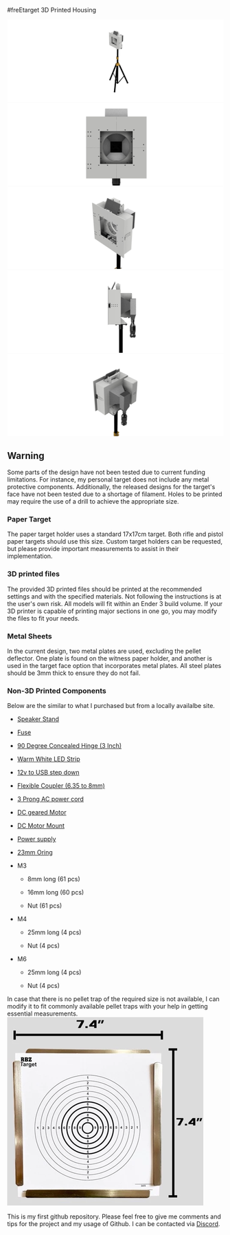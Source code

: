 #freEtarget 3D Printed Housing

![Image 1](https://github.com/sFer8/freETarget-3D-Printed-Housing/blob/main/Images/Image%201.png)
![Image 2](https://github.com/sFer8/freETarget-3D-Printed-Housing/blob/main/Images/Image%202.png)
![Image 3](https://github.com/sFer8/freETarget-3D-Printed-Housing/blob/main/Images/Image%203.png)
![Image 4](https://github.com/sFer8/freETarget-3D-Printed-Housing/blob/main/Images/Image%204.png)
![Image 5](https://github.com/sFer8/freETarget-3D-Printed-Housing/blob/main/Images/Image%205.png)

## Warning

Some parts of the design have not been tested due to current funding limitations. For instance, my personal target does not include any metal protective components. Additionally, the released designs for the target's face have not been tested due to a shortage of filament. Holes to be printed may require the use of a drill to achieve the appropriate size.

### Paper Target

The paper target holder uses a standard 17x17cm target. Both rifle and pistol paper targets should use this size. Custom target holders can be requested, but please provide important measurements to assist in their implementation.

### 3D printed files

The provided 3D printed files should be printed at the recommended settings and with the specified materials. Not following the instructions is at the user's own risk. All models will fit within an Ender 3 build volume. If your 3D printer is capable of printing major sections in one go, you may modify the files to fit your needs.

### Metal Sheets

In the current design, two metal plates are used, excluding the pellet deflector. One plate is found on the witness paper holder, and another is used in the target face option that incorporates metal plates. All steel plates should be 3mm thick to ensure they do not fail.

### Non-3D Printed Components

Below are the similar to what I purchased but from a locally availalbe site.

*   [Speaker Stand](https://www.amazon.com/EMART-Adjustable-Speaker-Professional-Structure/dp/B07WVYPBDV/ref=sr_1_57?crid=1XTZBJHSW90FW&dib=eyJ2IjoiMSJ9.W3tksgF8JIlR_tgDGOUiBh3F_pc7txD11VkbQ9S7lNo5ZduV4QjopG1BOJ_4a25s9KhvzzyWO6vWruGo4nGS7zeSXVzDjAW0uucwXbP45upFWOUADUfHzbRZXwGiKp8athS8vwcpGN8QC_fSBUhQczLSEU7vtPFjyz_JuJ5n-7I-wju2QuixuYjzaQm5jNegPVRU-ess1zCXdeuov3LSTllQts5ca5duX22QGrDSwDs.p2xAsBScbZLS4cgdpBjj4eQIhQpII513a-tmyip0Vio&dib_tag=se&keywords=adjustable+speaker+stand&qid=1736144392&sprefix=adjustablspeaker+stand%2Caps%2C263&sr=8-57&xpid=8GnRUGaf3TWvd)
    
*   [Fuse](https://www.amazon.com/BOJACK-Values-5X20mm-Black-Holder/dp/B099DW15DW/ref=sr_1_1_sspa?crid=1TS4T7MGPN7UL&dib=eyJ2IjoiMSJ9.dRwNqwKBSfJr6vuZgn8Z6DGpfCUkeFFI3oF5iS54MoDbPVitpgW43-c8lc1wob4KfAeViMJEu5-y8vVYIcDGX5UiiRg0uYnRPDPntOf3Zp71BxhDlOmySNmnCK3_vyAyPahn2bLg8eXWMo2d8y7HGVODg2U8AqlM9HO6wZfVYtjUbqswRd7SK8CeK8UjWcC4FHMX-pqHCtUXZ2z09HkWF3fO1d8IK0hsVVuakPCyYQjlqhG_NVcMim3n-HiTVMNu5T70FfJjh_Q1APjOVe0-tG7Owq7fo5hLEFkoY4IEsp0.k9EQJpKfgxbuooPRHsbYzy0A4P8Wn6cKpcuUZxVz6eU&dib_tag=se&keywords=screw+cap+fuse&qid=1736144920&sprefix=screw+cap+fus%2Caps%2C287&sr=8-1-spons&sp_csd=d2lkZ2V0TmFtZT1zcF9hdGY&psc=1)
    
*   [90 Degree Concealed Hinge (3 Inch)](https://www.amazon.com/Sscon-Closing-Concealed-Cupboard-Hardware/dp/B08V56TXKN/ref=sr_1_17?crid=2YD7PU4MGQQ2S&dib=eyJ2IjoiMSJ9.iVa-tMQ2e5efpxa8wtbdw2tvvr3NOpWsheiQxa9GhYX5JF1Zhmh7Dvc1nXxYCNWOlh356cNnAElWEAPqxeefcQe3mTj6vwPdBHgvy_-aOxULlZ5wS6nZmVEoS3eWK_2mQaUyfj_Gt_BT2z_N4z809bfi8sJcGq59VTlW881KIs8duOXKcKIz3ZjioOMlSexL-5lPknnO3xt_9acsvUTm-NK9A8zp7ZjBATeUfOeRkBcRPBL7tmjCJWOTHnJqV0F79mis9HeSp0y7OqhYWAkfksALwqqnpuvxeo7UbT2wP4WOCUcb_hAdJ3dOVR-eUTbSc739iDdxAFQYHRDaPgWZaCD5Ki_RPTdjDUFxJ9bHBm5TAV73U158YGLXtdLmqyRQhwR9lpeZ8sm8cYFGooajsN1NgCp5BqANes4dA1Y82ZnB_gwcATrRLBlIrj3r3rIh.IuvKw_QUJvIZsVqueD51tWK45MxdFni-ZkDIIU1NGsM&dib_tag=se&keywords=3+inch+90+degree+concealed+hinge&qid=1736144994&sprefix=3+inch90+degree+concealed+hinge%2Caps%2C262&sr=8-17)
    
*   [Warm White LED Strip](https://www.amazon.com/HitLights-UL-Listed-Premium-2835-16-4-Lighting/dp/B07SWZFMJJ/ref=sr_1_1_sspa?crid=3MLX9NCC6CIZS&dib=eyJ2IjoiMSJ9.7OeaD87jF3bpxHzCVutBxEHwJhqDQSaBvMxNcaEAWlQNtlfU_YF41_03sWP75VFWG0TRUrhQXrqChaT1OerNPWPi_xbgwhGuU8tU4N2OqDuOzDXDJK9SKMiglRyuesOP0QrRku4RaolNTlL44_oBNP0FJMlTl0QYq4gDbfDNL9Z7JXx1EOiImctQtHksd7xV7YtAzbCF9d8fSSD7lIeR6z0nHBtsLBDaWwJTV70RskcX2r9WUzCN0eyKf2rsJE_hY74K9k5GwTjbJyrznM20QIn7BxdhcNWuVxzKRXs2PTs.cgVMLBgEceHBui4rGI3Tafr5dtDxKk9V93NYs7BuT5w&dib_tag=se&keywords=12v%2Bwarm%2Bwhite%2BLED%2Bstrip&qid=1736145264&sprefix=12v%2Bwarm%2Bwhite%2Bled%2Bstrip%2Caps%2C434&sr=8-1-spons&sp_csd=d2lkZ2V0TmFtZT1zcF9hdGY&th=1)
    
*   [12v to USB step down](https://www.amazon.com/NOYITO-Adaptive-Current-Charger-Regulators/dp/B07BGSCDB4/ref=sr_1_45?crid=1UTBZK5M304PT&dib=eyJ2IjoiMSJ9.UiY0DlMGoYykZXvPmMsGlbPnFld2Wb4iOJK3lcjqGEX5YZmk2C3pM5If4JvCtIA467XxFGPrt-s69o4z2ThLvfoHYvINTYZk3xfIEtIQWffYehVyFz5oa8GYCppPMI-R8c3yrL1qu4kMXMm0UkM94vEm32Wgis1K0nNH-nf3xro8j_duPjE4I5vXAp6gJDc5J7Hxlcpo1_B6lAwaQkn0mESMrpXY5tsfMQCm8Gt2C6YJ0r0twmhaTM6UDvaGaZQy6amhZknffWVxUY_mUn5pPKFveW_EZHCJHZXpEFU-EowMT3rYOLaYD_n5IYoO5B-a-Jg1gQMiTs0n348rMSocK-NJo3_wIrBadR3Y-BUinSAnYZojEs9G0yUKPFv5-ja3VC7Tx-MmNB6p2_5e9f921gGfFd8GWQuyTdFZE53rN5OjGQPaSKl_-Bps6bsi97uw.HxYcy8w_zAGL1zf4ovmJUXI8lst0ATp-KxTkx7flExY&dib_tag=se&keywords=Dual+USB+output%2C+9V%2F12V%2F24V%2F36V+to+5VDCDC%2C&qid=1736156864&sprefix=dual+usb+step+down+12v%2Caps%2C262&sr=8-45)
    
*   [Flexible Coupler (6.35 to 8mm)](https://www.amazon.com/WEIJ-Aluminum-Coupling-Flexible-Connector/dp/B09LC81KJ7/ref=sr_1_1_sspa?crid=1WYYPATDLYF6E&dib=eyJ2IjoiMSJ9.hl3TLZIVEQsSWvnDi8TMeSb6e_vJLIU2Fym5YCfcdflKehj9KEqUDUtTA0a4uTdHk0kn2f6KI8-tfmZi9JRvKdUDu2__AgDsA6W0Nnvan7RzcyG5Cwf6fI4i4aXX4VN_z-AjY_V9bS0QjnOFZ4MbDrh-VVaKTEUVFrevkwiwGJRJPBZSDvYWjxv_M7pwYOIoLtuhQOf-zrTT1yUWBZkwCgNrk4OUXkzjJQyKQESlnVw.zppatDWFi1IF-BMaSgRRm7SDghlrBXUpUCnw3RdEYxI&dib_tag=se&keywords=Stepper%2BMotor%2BFlexible%2BCoupler%2B6.35&qid=1736156954&sprefix=stepper%2Bmotor%2Bflexible%2Bcoupler%2B6.3%2Caps%2C271&sr=8-1-spons&sp_csd=d2lkZ2V0TmFtZT1zcF9hdGY&th=1)
    
*   [3 Prong AC power cord](https://www.amazon.com/Standard-Electronics-Computer-Printer-Monitor/dp/B0DPR5GLW1/ref=sr_1_1_sspa?crid=2SW2EX6QNOHO1&dib=eyJ2IjoiMSJ9.Xjuc60m8OmrJ_a9jwyi3-5go1VhYjRJyd-G08Jv8PYdtbiYz6fqhVEOrDnb2K39oy6neZGD2q9ksqrbgSf7RcnyqEZlGM3vimiKfsJJPolM3bVNH5W_1MdrpoIpecSUdw_6TFJNxjx9aNhdoxbnf_iEBQ3dyOUtcsNmzybEN5buQjEw_daZuwhzwmvdz_xBE9-FXteq2DfXUCxeGJnLsRyqVC9gxIOrYrbwYxeIhmBc.TawxCQ4Y9QBRyfB4z52K2DFo9C6dvrNC3_yPU25qNqo&dib_tag=se&keywords=3%2Bprong%2Bpower%2Bcord&qid=1736158434&sprefix=3%2Bprong%2Bpower%2Bcord%2Caps%2C288&sr=8-1-spons&sp_csd=d2lkZ2V0TmFtZT1zcF9hdGY&th=1)
    
*   [DC geared Motor](https://www.amazon.com/uxcell-ZGB37-3530-High-Speed-Control-Diameter/dp/B0D56VB1SW/ref=sr_1_1?crid=37NPN12QYJGE7&dib=eyJ2IjoiMSJ9.xYK5aQ0h67--C791kgcBPAWTwB5vQVkd40HqMghKDocQO8L_gCB_FL1Ca_sE98BXME5cXoWvwFa57wfivOyJVtOMmQmcqL3cBPd0-OyE91FyzVnXXaFZuAWPMEq9JtSzz7U5YEu0-KJZ6qXtkdDA7JYaSgIkGoHhpY9VQoFanp8PfxMJ7hOYPOt_lIlf7nVzoyIY-d2wA_Eg_gx_94UX-A-8C5YpQhQTSvyZPyKBUBc.rh-tdoysbCT7NGLOI8F86efXRtGd6FClyXYMo3WTExw&dib_tag=se&keywords=37-3530&qid=1736158581&sprefix=37-3530%2Caps%2C258&sr=8-1)
    
*   [DC Motor Mount](https://www.amazon.com/Mrosnail-37mm-Motor-Mounting-Bracket/dp/B0CRQCGQHF/ref=sr_1_4?crid=1ILEJHKLTE8VS&dib=eyJ2IjoiMSJ9.YDaM2TuwePvohbm6QhixinzcRdxed6bLrtLvjMi_R9XUdRqUIYGOqLhL1MIqVh109uuOuF_FyzyxhzdKtR7dE6X6lPpqSyCz8NMGcUUlVTRGZlY1LlLQy7P5nAV3o6FWWBAAl7t7yYVD3TMrDkmYUoIUQnW8ie2VcwhSSUkVQBzu7n5eadKW2Rsp_7LFdOnmImGndSOW3nqOVjRmE1m2H5H1GUFh6ktUGTiEXzBwUSJL5d4p2DG_DQb7Kz6r3SmY1M2sn1K2yYHBRYtA_ah6jCuWmTAr5P6gXa3JTXiVf7dakjaDNdlENHiEbLd-E-65ejLC0UnxaC_SlIYZZAj36Y6Ls_YIfrnqFB0xzVzPbbVsRJPE9j-thlCvPf_jTkwZBXUJz_5N5HcoDzP7j7hQSHfgaL3mEEk2SCl1mZIR440Jho-XXypGY1CKm26T_b8m.3vlYrAOfoxloCAAyG9ahgBsUPt4HzjxuMrEOpB1WKJU&dib_tag=se&keywords=37mm%2Bmotor%2Bmount&qid=1736158630&sprefix=37mm%2Bmotor%2Bmount%2Caps%2C286&sr=8-4&th=1)
    
*   [Power supply](https://www.amazon.com/LRS-150W-12-15-24-36-LRS-150-24/dp/B09QM1WMSZ/ref=sr_1_2_sspa?crid=2UTAOUK5P4IQT&dib=eyJ2IjoiMSJ9.WgwAwBgJz0y9itk4TQ4Uygs-nyi4wTEKvfmIaEFk2GtW7ypLo9O0O1Gd4uh7IjdvqWKmgHDzq_HF9l8_cn0R9OOgepXQWA87cElh5OUl2Pp-8Ukix5YOLCNt7hj-V6hSqbLiYWz8u1dgVAH0FhzIL6YiG5SxmpfrQ8Qa99kn74uoLyDi21GQFVq5QwEY3TPLRpex2X1WKfnS81raF-risWtfWdL2vDA64VKa1zR47x5D25DMdyDLyQjCu1EkOW56mhZdp4H8z09mNNovJuqgvbiu_8BYVYfes1OBOm0zI-4.XU91UtfMuzh4xW_k7sDyhO4su_GRvaDf0Dx8oZLWeD8&dib_tag=se&keywords=lrs%2B150%2B12&qid=1736158751&sprefix=lrs%2B150%2B12%2B%2Caps%2C320&sr=8-2-spons&sp_csd=d2lkZ2V0TmFtZT1zcF9hdGY&th=1)
    
*   [23mm Oring](https://www.amazon.com/Sealing-Nitrile-Professional-Plumbing-Connections/dp/B07YJ9Y8V2/ref=sr_1_3?crid=37XOYPL3DHC7D&dib=eyJ2IjoiMSJ9.v5r32mdN-3mgv6-WH96Zv2g8QWlt2jzSKLqJnrpDHU0YlDsFtZfsrDuC_xjYV6DN1XuUcx6DJ_fgKXGGiMFVynikP8wKWmjv8FziWQXw2lIpP6qIFNjgwGqg5YBhanVDgZL7PeKiq-q6yAaM83XvW4XhZy5Pej2PtoLe5bYk4c84rXJDScCZGSyLS-q5lxg_e0njMj-Xz9zZ2-LnjZAi7M-Tdp15_k3Xhc8EX0qCz68.jpX_LwKXzMXfKxSSHFDu_1y6SziA7O65Wl_9hguFLpg&dib_tag=se&keywords=23mm+o+ring+3.1mm&qid=1736159019&sprefix=23mm+o+ring+3.1m%2Caps%2C273&sr=8-3)
    
*   M3
    
    *   8mm long (61 pcs)
        
    *   16mm long (60 pcs)
        
    *   Nut (61 pcs)
        
*   M4
    
    *   25mm long (4 pcs)
        
    *   Nut (4 pcs)
        
*   M6
    
    *   25mm long (4 pcs)
        
    *   Nut (4 pcs)
        

In case that there is no pellet trap of the required size is not available, I can modify it to fit commonly available pellet traps with your help in getting essential measurements.
![Pellet Trap](https://github.com/sFer8/freETarget-3D-Printed-Housing/blob/main/Images/Pellet%20Trap.png)

This is my first github repository. Please feel free to give me comments and tips for the project and my usage of Github. I can be contacted via [Discord](https://discordapp.com/users/247699345250451457).
